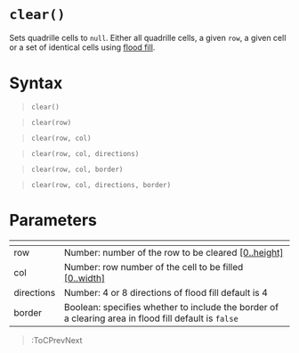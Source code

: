 # `clear()`

Sets quadrille cells to `null`. Either all quadrille cells, a given `row`, a given cell or a set of identical cells using [flood fill](https://en.m.wikipedia.org/wiki/Flood_fill).

# Syntax

> `clear()`

> `clear(row)`

> `clear(row, col)`

> `clear(row, col, directions)`

> `clear(row, col, border)`

> `clear(row, col, directions, border)`

# Parameters

| <!-- -->   | <!-- -->                                                                                             |
|------------|------------------------------------------------------------------------------------------------------|
| row        | Number: number of the row to be cleared [\[0..height\]](/docs/props#height)                          |
| col        | Number: row number of the cell to be filled [\[0..width\]](/docs/props#width)                        |
| directions | Number: 4 or 8 directions of flood fill default is 4                                                 |
| border     | Boolean: specifies whether to include the border of a clearing area in flood fill default is `false` |

> :ToCPrevNext